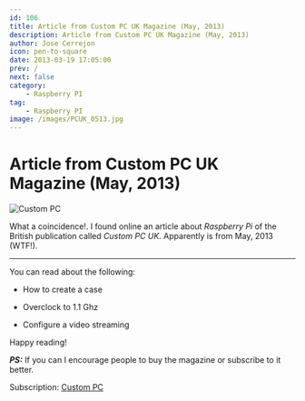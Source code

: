 ```yaml
---
id: 106
title: Article from Custom PC UK Magazine (May, 2013)
description: Article from Custom PC UK Magazine (May, 2013)
author: Jose Cerrejon
icon: pen-to-square
date: 2013-03-19 17:05:00
prev: /
next: false
category:
    - Raspberry PI
tag:
    - Raspberry PI
image: /images/PCUK_0513.jpg
---
```


# Article from Custom PC UK Magazine (May, 2013)

![Custom PC](/images/PCUK_0513.jpg)

What a coincidence!. I found online an article about _Raspberry Pi_ of the British publication called _Custom PC UK._ Apparently is from May, 2013 (WTF!).

---

You can read about the following:

-   How to create a case

-   Overclock to 1.1 Ghz

-   Configure a video streaming

Happy reading!

**_PS:_** If you can I encourage people to buy the magazine or subscribe to it better.

Subscription: [Custom PC](https://gb.zinio.com/browse/publications/index.jsp?productId=500602138&sch=true)
